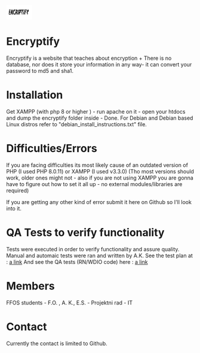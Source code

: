 
![alt text](https://github.com/ffos-user-57/encryptify/blob/main/img/favicon.png?raw=true)

# Encryptify
Encryptify is a website that teaches about encryption + There is no database, nor does it store your information  in any way- it can convert your password to md5 and sha1.  

# Installation
Get XAMPP (with php 8 or higher ) - run apache on it - open your htdocs and dump the encryptify folder inside - Done.
For Debian and Debian based Linux distros refer to "debian_install_instructions.txt" file.

# Difficulties/Errors
If you are facing difficulties its most likely cause of an outdated version of PHP (I used PHP 8.0.11) or XAMPP (I used v3.3.0) (Tho most versions should work, older ones might not - also if you are not using XAMPP you are gonna have to figure out how to set it all up - no external modules/libraries are required)

If you are getting any other kind of error submit it here on Github so I'll look into it.

# QA Tests to verify functionality 
Tests were executed in order to verify functionality and assure quality. Manual and automaic tests were ran and written by A.K. See the test plan at : [a link](https://github.com/ffos-user-57/encryptify/blob/main/Encriptify-testPlan.docx)
And see the QA tests (RN/WDIO code) here : [a link](https://github.com/ffos-user-57/encryptify/blob/main/Tests/test/specs/basic.e2e.js)

# Members
FFOS students - F.O. , A. K., E.S. - Projektni rad - IT 

# Contact
Currently the contact is limited to Github.

